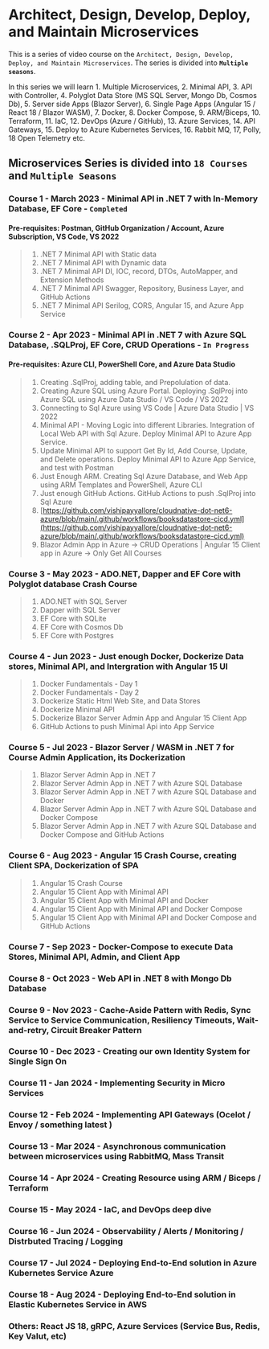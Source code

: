 # Architect, Design, Develop, Deploy, and Maintain Microservices

This is a series of video course on the `Architect, Design, Develop, Deploy, and Maintain Microservices`. The series is divided into **`Multiple seasons`**.

In this series we will learn 1. Multiple Microservices, 2. Minimal API, 3. API with Controller, 4. Polyglot Data Store (MS SQL Server, Mongo Db, Cosmos Db), 5. Server side Apps (Blazor Server), 6. Single Page Apps (Angular 15 / React 18 / Blazor WASM), 7. Docker, 8. Docker Compose, 9. ARM/Biceps, 10. Terraform, 11. IaC, 12. DevOps (Azure / GitHub), 13. Azure Services, 14. API Gateways, 15. Deploy to Azure Kubernetes Services, 16. Rabbit MQ, 17, Polly, 18 Open Telemetry etc.

## Microservices Series is divided into `18 Courses` and `Multiple Seasons`

### Course **1** - March 2023 - Minimal API in .NET 7 with In-Memory Database, EF Core - **`Completed`**

#### Pre-requisites: Postman, GitHub Organization / Account, Azure Subscription, VS Code, VS 2022

> 1. .NET 7 Minimal API with Static data
> 1. .NET 7 Minimal API with Dynamic data
> 1. .NET 7 Minimal API DI, IOC, record, DTOs, AutoMapper, and Extension Methods
> 1. .NET 7 Minimal API Swagger, Repository, Business Layer, and GitHub Actions
> 1. .NET 7 Minimal API Serilog, CORS, Angular 15, and Azure App Service

### Course **2** - Apr 2023 - Minimal API in .NET 7 with Azure SQL Database, .SQLProj, EF Core, CRUD Operations - **`In Progress`**

#### Pre-requisites: Azure CLI, PowerShell Core, and Azure Data Studio

> 1. Creating .SqlProj, adding table, and Prepolulation of data.
> 1. Creating Azure SQL using Azure Portal. Deploying .SqlProj into Azure SQL using Azure Data Studio / VS Code / VS 2022
> 1. Connecting to Sql Azure using VS Code | Azure Data Studio | VS 2022
> 1. Minimal API - Moving Logic into different Libraries. Integration of Local Web API with Sql Azure. Deploy Minimal API to Azure App Service.
> 1. Update Minimal API to support Get By Id, Add Course, Update, and Delete operations. Deploy Minimal API to Azure App Service, and test with Postman
> 1. Just Enough ARM. Creating Sql Azure Database, and Web App using ARM Templates and PowerShell, Azure CLI
> 1. Just enough GitHub Actions. GitHub Actions to push .SqlProj into Sql Azure
> 1. [https://github.com/vishipayyallore/cloudnative-dot-net6-azure/blob/main/.github/workflows/booksdatastore-cicd.yml](https://github.com/vishipayyallore/cloudnative-dot-net6-azure/blob/main/.github/workflows/booksdatastore-cicd.yml)
> 1. Blazor Admin App in Azure -> CRUD Operations | Angular 15 Client app in Azure -> Only Get All Courses

### Course **3** - May 2023 - ADO.NET, Dapper and EF Core with Polyglot database Crash Course

> 1. ADO.NET with SQL Server
> 1. Dapper with SQL Server
> 1. EF Core with SQLite
> 1. EF Core with Cosmos Db
> 1. EF Core with Postgres

### Course **4** - Jun 2023 - Just enough Docker, Dockerize Data stores, Minimal API, and Intergration with Angular 15 UI

> 1. Docker Fundamentals - Day 1
> 1. Docker Fundamentals - Day 2
> 1. Dockerize Static Html Web Site, and Data Stores
> 1. Dockerize Minimal API
> 1. Dockerize Blazor Server Admin App and Angular 15 Client App
> 1. GitHub Actions to push Minimal Api into App Service

### Course **5** - Jul 2023 - Blazor Server / WASM in .NET 7 for Course Admin Application, its Dockerization

> 1. Blazor Server Admin App in .NET 7
> 1. Blazor Server Admin App in .NET 7 with Azure SQL Database
> 1. Blazor Server Admin App in .NET 7 with Azure SQL Database and Docker
> 1. Blazor Server Admin App in .NET 7 with Azure SQL Database and Docker Compose
> 1. Blazor Server Admin App in .NET 7 with Azure SQL Database and Docker Compose and GitHub Actions

### Course **6** - Aug 2023 - Angular 15 Crash Course, creating Client SPA, Dockerization of SPA

> 1. Angular 15 Crash Course
> 1. Angular 15 Client App with Minimal API
> 1. Angular 15 Client App with Minimal API and Docker
> 1. Angular 15 Client App with Minimal API and Docker Compose
> 1. Angular 15 Client App with Minimal API and Docker Compose and GitHub Actions

### Course 7 - Sep 2023 - Docker-Compose to execute Data Stores, Minimal API, Admin, and Client App

### Course 8 - Oct 2023 - Web API in .NET 8 with Mongo Db Database

### Course 9 - Nov 2023 - Cache-Aside Pattern with Redis, Sync Service to Service Communication, Resiliency Timeouts, Wait-and-retry, Circuit Breaker Pattern

### Course 10 - Dec 2023 - Creating our own Identity System for Single Sign On

### Course 11 - Jan 2024 - Implementing Security in Micro Services

### Course 12 - Feb 2024 - Implementing API Gateways (Ocelot / Envoy / something latest )

### Course 13 - Mar 2024 - Asynchronous communication between microservices using RabbitMQ, Mass Transit

### Course 14 - Apr 2024 - Creating Resource using ARM / Biceps / Terraform

### Course 15 - May 2024 - IaC, and DevOps deep dive

### Course 16 - Jun 2024 - Observability / Alerts / Monitoring / Distrbuted Tracing / Logging

### Course 17 - Jul 2024 - Deploying End-to-End solution in Azure Kubernetes Service Azure

### Course 18 - Aug 2024 - Deploying End-to-End solution in Elastic Kubernetes Service in AWS

### Others: React JS 18, gRPC, Azure Services (Service Bus, Redis, Key Valut, etc)

<!--

**Here are some ideas to get you started:**

🙋‍♀️ A short introduction - what is your organization all about?
🌈 Contribution guidelines - how can the community get involved?
👩‍💻 Useful resources - where can the community find your docs? Is there anything else the community should know?
🍿 Fun facts - what does your team eat for breakfast?
🧙 Remember, you can do mighty things with the power of [Markdown](https://docs.github.com/github/writing-on-github/getting-started-with-writing-and-formatting-on-github/basic-writing-and-formatting-syntax)
-->
